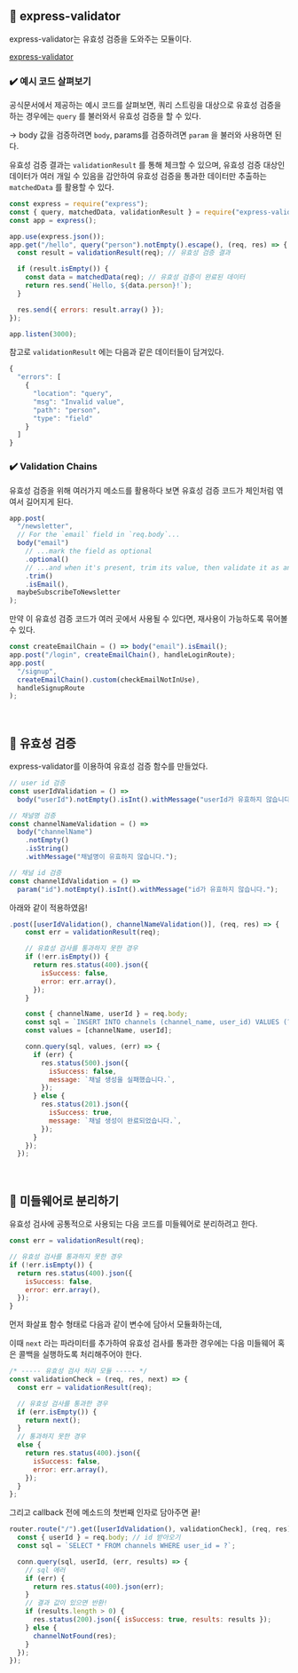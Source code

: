 ## 📍 express-validator

express-validator는 유효성 검증을 도와주는 모듈이다.

[express-validator](https://express-validator.github.io/docs/guides/getting-started)

### ✔️ 예시 코드 살펴보기

공식문서에서 제공하는 예시 코드를 살펴보면, 쿼리 스트링을 대상으로 유효성 검증을 하는 경우에는 `query` 를 불러와서 유효성 검증을 할 수 있다.

→ body 값을 검증하려면 `body`, params를 검증하려면 `param` 을 불러와 사용하면 된다.

유효성 검증 결과는 `validationResult` 를 통해 체크할 수 있으며, 유효성 검증 대상인 데이터가 여러 개일 수 있음을 감안하여 유효성 검증을 통과한 데이터만 추출하는 `matchedData` 를 활용할 수 있다.

```jsx
const express = require("express");
const { query, matchedData, validationResult } = require("express-validator");
const app = express();

app.use(express.json());
app.get("/hello", query("person").notEmpty().escape(), (req, res) => {
  const result = validationResult(req); // 유효성 검증 결과

  if (result.isEmpty()) {
    const data = matchedData(req); // 유효성 검증이 완료된 데이터
    return res.send(`Hello, ${data.person}!`);
  }

  res.send({ errors: result.array() });
});

app.listen(3000);
```

참고로 `validationResult` 에는 다음과 같은 데이터들이 담겨있다.

```jsx
{
  "errors": [
    {
      "location": "query",
      "msg": "Invalid value",
      "path": "person",
      "type": "field"
    }
  ]
}
```

### ✔️ **Validation Chains**

유효성 검증을 위해 여러가지 메소드를 활용하다 보면 유효성 검증 코드가 체인처럼 엮여서 길어지게 된다.

```jsx
app.post(
  "/newsletter",
  // For the `email` field in `req.body`...
  body("email")
    // ...mark the field as optional
    .optional()
    // ...and when it's present, trim its value, then validate it as an email address
    .trim()
    .isEmail(),
  maybeSubscribeToNewsletter
);
```

만약 이 유효성 검증 코드가 여러 곳에서 사용될 수 있다면, 재사용이 가능하도록 묶어볼 수 있다.

```jsx
const createEmailChain = () => body("email").isEmail();
app.post("/login", createEmailChain(), handleLoginRoute);
app.post(
  "/signup",
  createEmailChain().custom(checkEmailNotInUse),
  handleSignupRoute
);
```

<br/>

## 📍 유효성 검증

express-validator를 이용하여 유효성 검증 함수를 만들었다.

```jsx
// user id 검증
const userIdValidation = () =>
  body("userId").notEmpty().isInt().withMessage("userId가 유효하지 않습니다.");

// 채널명 검증
const channelNameValidation = () =>
  body("channelName")
    .notEmpty()
    .isString()
    .withMessage("채널명이 유효하지 않습니다.");

// 채널 id 검증
const channelIdValidation = () =>
  param("id").notEmpty().isInt().withMessage("id가 유효하지 않습니다.");
```

아래와 같이 적용하였음!

```jsx
.post([userIdValidation(), channelNameValidation()], (req, res) => {
    const err = validationResult(req);

    // 유효성 검사를 통과하지 못한 경우
    if (!err.isEmpty()) {
      return res.status(400).json({
        isSuccess: false,
        error: err.array(),
      });
    }

    const { channelName, userId } = req.body;
    const sql = `INSERT INTO channels (channel_name, user_id) VALUES (?, ?);`;
    const values = [channelName, userId];

    conn.query(sql, values, (err) => {
      if (err) {
        res.status(500).json({
          isSuccess: false,
          message: `채널 생성을 실패했습니다.`,
        });
      } else {
        res.status(201).json({
          isSuccess: true,
          message: `채널 생성이 완료되었습니다.`,
        });
      }
    });
  });
```

<br/>

## 📍 미들웨어로 분리하기

유효성 검사에 공통적으로 사용되는 다음 코드를 미들웨어로 분리하려고 한다.

```jsx
const err = validationResult(req);

// 유효성 검사를 통과하지 못한 경우
if (!err.isEmpty()) {
  return res.status(400).json({
    isSuccess: false,
    error: err.array(),
  });
}
```

먼저 화살표 함수 형태로 다음과 같이 변수에 담아서 모듈화하는데,

이때 `next` 라는 파라미터를 추가하여 유효성 검사를 통과한 경우에는 다음 미들웨어 혹은 콜백을 실행하도록 처리해주어야 한다.

```jsx
/* ----- 유효성 검사 처리 모듈 ----- */
const validationCheck = (req, res, next) => {
  const err = validationResult(req);

  // 유효성 검사를 통과한 경우
  if (err.isEmpty()) {
    return next();
  }
  // 통과하지 못한 경우
  else {
    return res.status(400).json({
      isSuccess: false,
      error: err.array(),
    });
  }
};
```

그리고 callback 전에 메소드의 첫번째 인자로 담아주면 끝!

```jsx
router.route("/").get([userIdValidation(), validationCheck], (req, res) => {
  const { userId } = req.body; // id 받아오기
  const sql = `SELECT * FROM channels WHERE user_id = ?`;

  conn.query(sql, userId, (err, results) => {
    // sql 에러
    if (err) {
      return res.status(400).json(err);
    }
    // 결과 값이 있으면 반환!
    if (results.length > 0) {
      res.status(200).json({ isSuccess: true, results: results });
    } else {
      channelNotFound(res);
    }
  });
});
```
